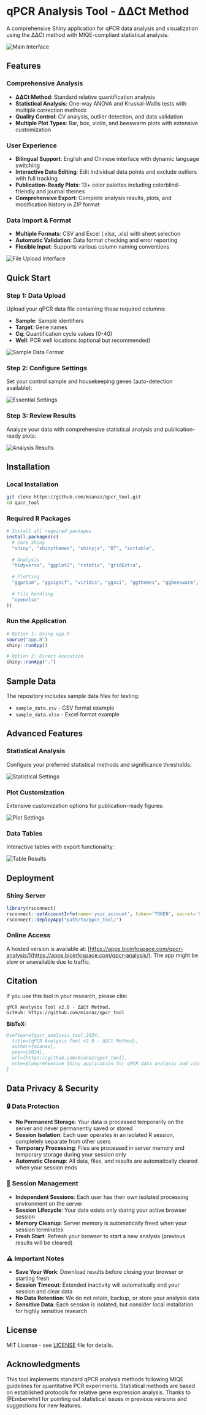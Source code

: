 # qPCR Analysis Tool - ΔΔCt Method

A comprehensive Shiny application for qPCR data analysis and visualization using the ΔΔCt method with MIQE-compliant statistical analysis.

![Main Interface](screenshots/ui_interface.png)

## Features

### **Comprehensive Analysis**
- **ΔΔCt Method**: Standard relative quantification analysis
- **Statistical Analysis**: One-way ANOVA and Kruskal-Wallis tests with multiple correction methods
- **Quality Control**: CV analysis, outlier detection, and data validation
- **Multiple Plot Types**: Bar, box, violin, and beeswarm plots with extensive customization

### **User Experience**
- **Bilingual Support**: English and Chinese interface with dynamic language switching
- **Interactive Data Editing**: Edit individual data points and exclude outliers with full tracking
- **Publication-Ready Plots**: 13+ color palettes including colorblind-friendly and journal themes
- **Comprehensive Export**: Complete analysis results, plots, and modification history in ZIP format

###  **Data Import & Format**
- **Multiple Formats**: CSV and Excel (.xlsx, .xls) with sheet selection
- **Automatic Validation**: Data format checking and error reporting
- **Flexible Input**: Supports various column naming conventions

![File Upload Interface](screenshots/file_upload.png)

## Quick Start

### Step 1: Data Upload
Upload your qPCR data file containing these required columns:
- **Sample**: Sample identifiers  
- **Target**: Gene names
- **Cq**: Quantification cycle values (0-40)
- **Well**: PCR well locations (optional but recommended)

![Sample Data Format](screenshots/sample_data_format.png)

### Step 2: Configure Settings
Set your control sample and housekeeping genes (auto-detection available):

![Essential Settings](screenshots/essential_settings.png)

### Step 3: Review Results
Analyze your data with comprehensive statistical analysis and publication-ready plots:

![Analysis Results](screenshots/plot_results.png)

## Installation

### Local Installation
```bash
git clone https://github.com/mianaz/qpcr_tool.git
cd qpcr_tool
```

### Required R Packages
```r
# Install all required packages
install.packages(c(
  # Core Shiny
  "shiny", "shinythemes", "shinyjs", "DT", "sortable",
  
  # Analysis
  "tidyverse", "ggplot2", "rstatix", "gridExtra",
  
  # Plotting
  "ggprism", "ggsignif", "viridis", "ggsci", "ggthemes", "ggbeeswarm",
  
  # File handling
  "openxlsx"
))
```

### Run the Application
```r
# Option 1: Using app.R
source("app.R")
shiny::runApp()

# Option 2: Direct execution
shiny::runApp(".")
```

## Sample Data

The repository includes sample data files for testing:
- `sample_data.csv` - CSV format example
- `sample_data.xlsx` - Excel format example

## Advanced Features

### Statistical Analysis
Configure your preferred statistical methods and significance thresholds:

![Statistical Settings](screenshots/stats_settings.png)

### Plot Customization
Extensive customization options for publication-ready figures:

![Plot Settings](screenshots/plot_settings.png)

### Data Tables
Interactive tables with export functionality:

![Table Results](screenshots/table_results.png)

## Deployment

### Shiny Server
```r
library(rsconnect)
rsconnect::setAccountInfo(name='your_account', token='TOKEN', secret='SECRET')
rsconnect::deployApp("path/to/qpcr_tool/")
```
### Online Access
A hosted version is available at: [https://apps.bioinfospace.com/qpcr-analysis/](https://apps.bioinfospace.com/qpcr-analysis/). The app might be slow or unavailable due to traffic.

## Citation

If you use this tool in your research, please cite:

```
qPCR Analysis Tool v2.0 - ΔΔCt Method. 
GitHub: https://github.com/mianaz/qpcr_tool
```

**BibTeX:**
```bibtex
@software{qpcr_analysis_tool_2024,
  title={qPCR Analysis Tool v2.0 - ΔΔCt Method},
  author={mianaz},
  year={2024},
  url={https://github.com/mianaz/qpcr_tool},
  note={Comprehensive Shiny application for qPCR data analysis and visualization}
}
```

## Data Privacy & Security

### 🔒 **Data Protection**
- **No Permanent Storage**: Your data is processed temporarily on the server and never permanently saved or stored
- **Session Isolation**: Each user operates in an isolated R session, completely separate from other users
- **Temporary Processing**: Files are processed in server memory and temporary storage during your session only
- **Automatic Cleanup**: All data, files, and results are automatically cleared when your session ends

### 🔄 **Session Management**
- **Independent Sessions**: Each user has their own isolated processing environment on the server
- **Session Lifecycle**: Your data exists only during your active browser session
- **Memory Cleanup**: Server memory is automatically freed when your session terminates
- **Fresh Start**: Refresh your browser to start a new analysis (previous results will be cleared)

### ⚠️ **Important Notes**
- **Save Your Work**: Download results before closing your browser or starting fresh
- **Session Timeout**: Extended inactivity will automatically end your session and clear data
- **No Data Retention**: We do not retain, backup, or store your analysis data
- **Sensitive Data**: Each session is isolated, but consider local installation for highly sensitive research

## License

MIT License - see [LICENSE](LICENSE) file for details.

## Acknowledgments

This tool implements standard qPCR analysis methods following MIQE guidelines for quantitative PCR experiments. Statistical methods are based on established protocols for relative gene expression analysis. 
Thanks to @Emberwhirl for pointing out statistical issues in previous versions and suggestions for new features.

